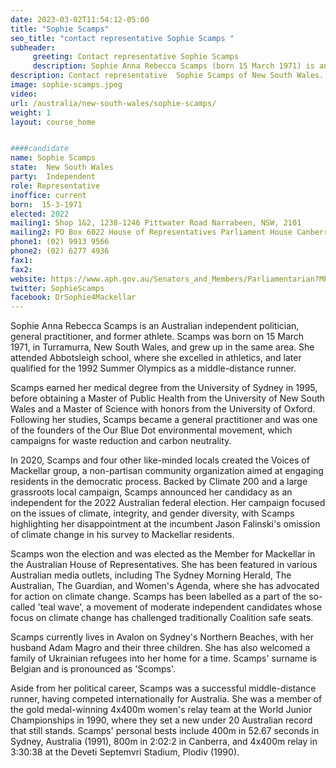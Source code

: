 ```yaml
---
date: 2023-03-02T11:54:12-05:00
title: "Sophie Scamps"
seo_title: "contact representative Sophie Scamps "
subheader:
     greeting: Contact representative Sophie Scamps
     description: Sophie Anna Rebecca Scamps (born 15 March 1971) is an Australian independent politician, general practitioner, and former athlete. In the 2022 Australian federal election, she was elected as the Member for Mackellar in the Australian House of Representatives.
description: Contact representative  Sophie Scamps of New South Wales. Contact information for  Sophie Scamps includes email address, phone number, and mailing address.
image: sophie-scamps.jpeg
video:
url: /australia/new-south-wales/sophie-scamps/
weight: 1
layout: course_home


####candidate
name: Sophie Scamps
state:	New South Wales
party:	Independent
role: Representative
inoffice: current
born:  15-3-1971
elected: 2022
mailing1: Shop 1&2, 1238-1246 Pittwater Road Narrabeen, NSW, 2101
mailing2: PO Box 6022 House of Representatives Parliament House Canberra ACT 2600
phone1: (02) 9913 9566
phone2: (02) 6277 4936
fax1:
fax2:
website: https://www.aph.gov.au/Senators_and_Members/Parliamentarian?MPID=299623
twitter: SophieScamps
facebook: DrSophie4Mackellar
---
```


Sophie Anna Rebecca Scamps is an Australian independent politician, general practitioner, and former athlete. Scamps was born on 15 March 1971, in Turramurra, New South Wales, and grew up in the same area. She attended Abbotsleigh school, where she excelled in athletics, and later qualified for the 1992 Summer Olympics as a middle-distance runner.

Scamps earned her medical degree from the University of Sydney in 1995, before obtaining a Master of Public Health from the University of New South Wales and a Master of Science with honors from the University of Oxford. Following her studies, Scamps became a general practitioner and was one of the founders of the Our Blue Dot environmental movement, which campaigns for waste reduction and carbon neutrality.

In 2020, Scamps and four other like-minded locals created the Voices of Mackellar group, a non-partisan community organization aimed at engaging residents in the democratic process. Backed by Climate 200 and a large grassroots local campaign, Scamps announced her candidacy as an independent for the 2022 Australian federal election. Her campaign focused on the issues of climate, integrity, and gender diversity, with Scamps highlighting her disappointment at the incumbent Jason Falinski's omission of climate change in his survey to Mackellar residents.

Scamps won the election and was elected as the Member for Mackellar in the Australian House of Representatives. She has been featured in various Australian media outlets, including The Sydney Morning Herald, The Australian, The Guardian, and Women's Agenda, where she has advocated for action on climate change. Scamps has been labelled as a part of the so-called 'teal wave', a movement of moderate independent candidates whose focus on climate change has challenged traditionally Coalition safe seats.

Scamps currently lives in Avalon on Sydney's Northern Beaches, with her husband Adam Magro and their three children. She has also welcomed a family of Ukrainian refugees into her home for a time. Scamps' surname is Belgian and is pronounced as 'Scomps'.

Aside from her political career, Scamps was a successful middle-distance runner, having competed internationally for Australia. She was a member of the gold medal-winning 4x400m women's relay team at the World Junior Championships in 1990, where they set a new under 20 Australian record that still stands. Scamps' personal bests include 400m in 52.67 seconds in Sydney, Australia (1991), 800m in 2:02:2 in Canberra, and 4x400m relay in 3:30:38 at the Deveti Septemvri Stadium, Plodiv (1990).